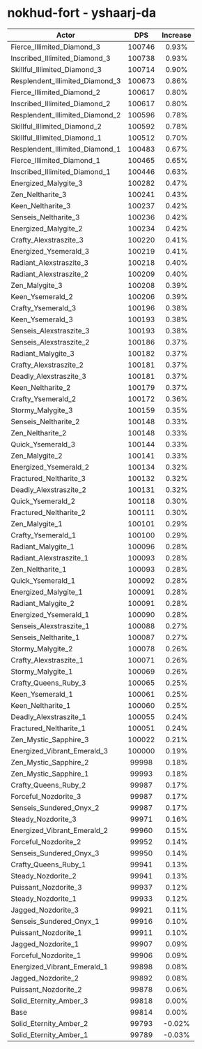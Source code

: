 # nokhud-fort - yshaarj-da
| Actor | DPS | Increase |
|---|:---:|:---:|
|Fierce_Illimited_Diamond_3|100746|0.93%|
|Inscribed_Illimited_Diamond_3|100738|0.93%|
|Skillful_Illimited_Diamond_3|100714|0.90%|
|Resplendent_Illimited_Diamond_3|100673|0.86%|
|Fierce_Illimited_Diamond_2|100617|0.80%|
|Inscribed_Illimited_Diamond_2|100617|0.80%|
|Resplendent_Illimited_Diamond_2|100596|0.78%|
|Skillful_Illimited_Diamond_2|100592|0.78%|
|Skillful_Illimited_Diamond_1|100512|0.70%|
|Resplendent_Illimited_Diamond_1|100483|0.67%|
|Fierce_Illimited_Diamond_1|100465|0.65%|
|Inscribed_Illimited_Diamond_1|100446|0.63%|
|Energized_Malygite_3|100282|0.47%|
|Zen_Neltharite_3|100241|0.43%|
|Keen_Neltharite_3|100237|0.42%|
|Senseis_Neltharite_3|100236|0.42%|
|Energized_Malygite_2|100234|0.42%|
|Crafty_Alexstraszite_3|100220|0.41%|
|Energized_Ysemerald_3|100219|0.41%|
|Radiant_Alexstraszite_3|100218|0.40%|
|Radiant_Alexstraszite_2|100209|0.40%|
|Zen_Malygite_3|100208|0.39%|
|Keen_Ysemerald_2|100206|0.39%|
|Crafty_Ysemerald_3|100196|0.38%|
|Keen_Ysemerald_3|100193|0.38%|
|Senseis_Alexstraszite_3|100193|0.38%|
|Senseis_Alexstraszite_2|100186|0.37%|
|Radiant_Malygite_3|100182|0.37%|
|Crafty_Alexstraszite_2|100181|0.37%|
|Deadly_Alexstraszite_3|100181|0.37%|
|Keen_Neltharite_2|100179|0.37%|
|Crafty_Ysemerald_2|100172|0.36%|
|Stormy_Malygite_3|100159|0.35%|
|Senseis_Neltharite_2|100148|0.33%|
|Zen_Neltharite_2|100148|0.33%|
|Quick_Ysemerald_3|100144|0.33%|
|Zen_Malygite_2|100141|0.33%|
|Energized_Ysemerald_2|100134|0.32%|
|Fractured_Neltharite_3|100132|0.32%|
|Deadly_Alexstraszite_2|100131|0.32%|
|Quick_Ysemerald_2|100118|0.30%|
|Fractured_Neltharite_2|100111|0.30%|
|Zen_Malygite_1|100101|0.29%|
|Crafty_Ysemerald_1|100100|0.29%|
|Radiant_Malygite_1|100096|0.28%|
|Radiant_Alexstraszite_1|100093|0.28%|
|Zen_Neltharite_1|100093|0.28%|
|Quick_Ysemerald_1|100092|0.28%|
|Energized_Malygite_1|100091|0.28%|
|Radiant_Malygite_2|100091|0.28%|
|Energized_Ysemerald_1|100090|0.28%|
|Senseis_Alexstraszite_1|100088|0.27%|
|Senseis_Neltharite_1|100087|0.27%|
|Stormy_Malygite_2|100078|0.26%|
|Crafty_Alexstraszite_1|100071|0.26%|
|Stormy_Malygite_1|100069|0.26%|
|Crafty_Queens_Ruby_3|100065|0.25%|
|Keen_Ysemerald_1|100061|0.25%|
|Keen_Neltharite_1|100060|0.25%|
|Deadly_Alexstraszite_1|100055|0.24%|
|Fractured_Neltharite_1|100051|0.24%|
|Zen_Mystic_Sapphire_3|100022|0.21%|
|Energized_Vibrant_Emerald_3|100000|0.19%|
|Zen_Mystic_Sapphire_2|99998|0.18%|
|Zen_Mystic_Sapphire_1|99993|0.18%|
|Crafty_Queens_Ruby_2|99987|0.17%|
|Forceful_Nozdorite_3|99987|0.17%|
|Senseis_Sundered_Onyx_2|99987|0.17%|
|Steady_Nozdorite_3|99971|0.16%|
|Energized_Vibrant_Emerald_2|99960|0.15%|
|Forceful_Nozdorite_2|99952|0.14%|
|Senseis_Sundered_Onyx_3|99950|0.14%|
|Crafty_Queens_Ruby_1|99941|0.13%|
|Steady_Nozdorite_2|99941|0.13%|
|Puissant_Nozdorite_3|99937|0.12%|
|Steady_Nozdorite_1|99933|0.12%|
|Jagged_Nozdorite_3|99921|0.11%|
|Senseis_Sundered_Onyx_1|99916|0.10%|
|Puissant_Nozdorite_1|99911|0.10%|
|Jagged_Nozdorite_1|99907|0.09%|
|Forceful_Nozdorite_1|99906|0.09%|
|Energized_Vibrant_Emerald_1|99898|0.08%|
|Jagged_Nozdorite_2|99892|0.08%|
|Puissant_Nozdorite_2|99878|0.06%|
|Solid_Eternity_Amber_3|99818|0.00%|
|Base|99814|0.00%|
|Solid_Eternity_Amber_2|99793|-0.02%|
|Solid_Eternity_Amber_1|99789|-0.03%|
